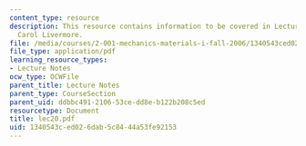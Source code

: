 ```yaml
---
content_type: resource
description: This resource contains information to be covered in Lecture 20 by Prof.
  Carol Livermore.
file: /media/courses/2-001-mechanics-materials-i-fall-2006/1340543ced026dab5c8444a53fe92153_lec20.pdf
file_type: application/pdf
learning_resource_types:
- Lecture Notes
ocw_type: OCWFile
parent_title: Lecture Notes
parent_type: CourseSection
parent_uid: ddbbc491-2106-53ce-dd8e-b122b208c5ed
resourcetype: Document
title: lec20.pdf
uid: 1340543c-ed02-6dab-5c84-44a53fe92153
---
```

